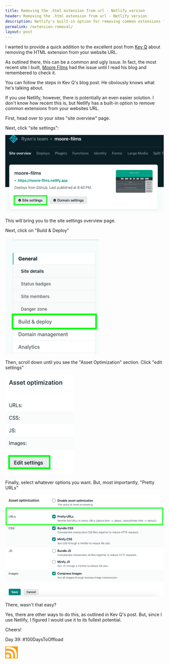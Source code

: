 ```yaml
---
title: Removing the .html extension from url - Netlify version
header: Removing the .html extension from url - Netlify version
description: Netlify's built-in option for removing common extensions from URLs
permalink: /extension-removal/
layout: post
---
```


I wanted to provide a quick addition to the excellent post from
<a href="https://kevq.uk/how-to-remove-the-html-extension-from-a-url/">Kev Q</a>
about removing the HTML extension from your website URL.

As outlined there, this can be a common and ugly issue. In fact, the most recent site I built,
<a href="https://moore-films.netlify.app/">Moore Films</a> had the issue until I read his blog and remembered to check it.

You can follow the steps in Kev Q's blog post. He obviously knows what he's talking about.

If you use Netlify, however, there is potentially an even easier solution. I don't know how recent this is, but Netlify has a built-in option to remove common extensions from your websites URL.

First, head over to your sites "site overview" page.

Next, click "site settings":

<img src="/assets/images/extension-remove1.jpg" />


This will bring you to the site settings overview page.

Next, click on "Build & Deploy"

<img src="/assets/images/extension-remove2.jpg" />


Then, scroll down until you see the "Asset Optimization" section. Click "edit settings"

<img src="/assets/images/extension-remove3.jpg" />


Finally, select whatever options you want. But, most importantly, "Pretty URLs"

<img src="/assets/images/extension-remove4.jpg" />

There, wasn't that easy?

Yes, there are other ways to do this, as outlined in Kev Q's post. But, since I use Netlify, I figured I would use it to its fullest potential.

Cheers!

Day 39: #100DaysToOffload

<a href="https://blog.mooreanalysis.com/feed.xml"><img src="/assets/images/rss_feed.jpg" style="opacity:1;" width="40"/></a>
